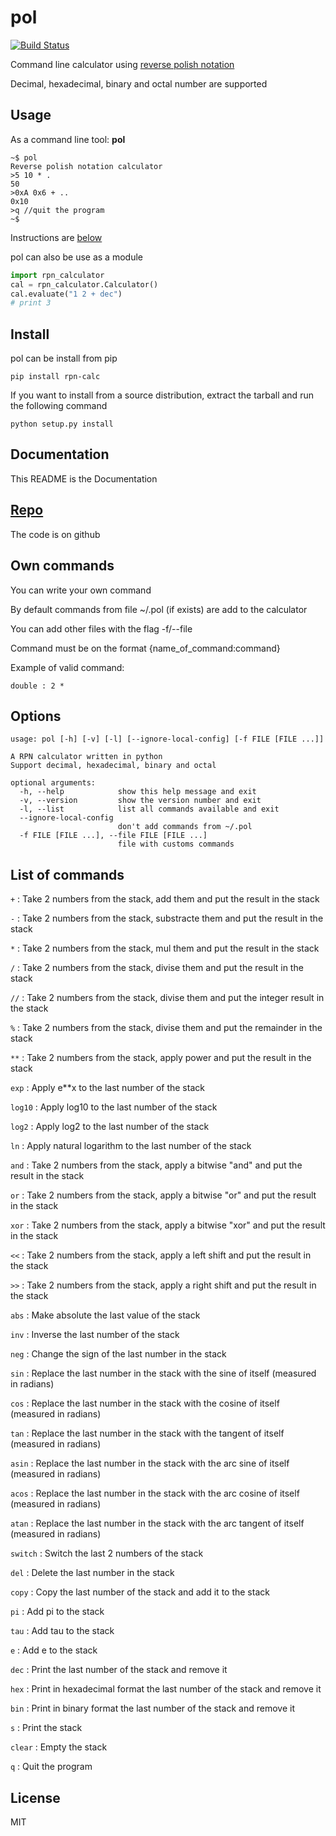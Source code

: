 # pol
[![Build Status](https://travis-ci.com/Allain18/pol.svg?branch=master)](https://travis-ci.com/Allain18/pol)

Command line calculator using [reverse polish notation](https://en.wikipedia.org/wiki/Reverse_Polish_notation)

Decimal, hexadecimal, binary and octal number are supported

## Usage
As a command line tool: __pol__

```
~$ pol
Reverse polish notation calculator
>5 10 * .
50
>0xA 0x6 + ..
0x10
>q //quit the program
~$
```

Instructions are [below](#list-of-commands)

pol can also be use as a module
```python 
import rpn_calculator
cal = rpn_calculator.Calculator()
cal.evaluate("1 2 + dec")
# print 3
```

## Install
pol can be install from pip
```
pip install rpn-calc
```
If you want to install from a source distribution, extract the tarball and run the following command
```
python setup.py install
```

## Documentation
This README is the Documentation

## [Repo](https://github.com/Allain18/pol)
The code is on github

## Own commands
You can write your own command

By default commands from file ~/.pol (if exists) are add to the calculator

You can add other files with the flag -f/--file

Command must be on the format {name_of_command:command}

Example of valid command:
```
double : 2 *
```

## Options
```
usage: pol [-h] [-v] [-l] [--ignore-local-config] [-f FILE [FILE ...]]

A RPN calculator written in python
Support decimal, hexadecimal, binary and octal

optional arguments:
  -h, --help            show this help message and exit
  -v, --version         show the version number and exit
  -l, --list            list all commands available and exit
  --ignore-local-config
                        don't add commands from ~/.pol
  -f FILE [FILE ...], --file FILE [FILE ...]
                        file with customs commands
```
## List of commands
`+` : Take 2 numbers from the stack, add them and put the result in the stack

`-` : Take 2 numbers from the stack, substracte them and put the result in the stack

`*` : Take 2 numbers from the stack, mul them and put the result in the stack

`/` : Take 2 numbers from the stack, divise them and put the result in the stack

`//` : Take 2 numbers from the stack, divise them and put the integer result in the stack

`%` : Take 2 numbers from the stack, divise them and put the remainder in the stack

`**` : Take 2 numbers from the stack, apply power and put the result in the stack

`exp` : Apply e**x to the last number of the stack

`log10` : Apply log10 to the last number of the stack

`log2` : Apply log2 to the last number of the stack

`ln` : Apply natural logarithm to the last number of the stack

`and` : Take 2 numbers from the stack, apply a bitwise "and" and put the result in the stack

`or` : Take 2 numbers from the stack, apply a bitwise "or" and put the result in the stack

`xor` : Take 2 numbers from the stack, apply a bitwise "xor" and put the result in the stack

`<<` : Take 2 numbers from the stack, apply a left shift and put the result in the stack

`>>` : Take 2 numbers from the stack, apply a right shift and put the result in the stack

`abs` : Make absolute the last value of the stack

`inv` : Inverse the last number of the stack

`neg` : Change the sign of the last number in the stack

`sin` : Replace the last number in the stack with the sine of itself (measured in radians)

`cos` : Replace the last number in the stack with the cosine of itself (measured in radians)

`tan` : Replace the last number in the stack with the tangent of itself (measured in radians)

`asin` : Replace the last number in the stack with the arc sine of itself (measured in radians)

`acos` : Replace the last number in the stack with the arc cosine of itself
        (measured in radians)

`atan` : Replace the last number in the stack with the arc tangent of itself
        (measured in radians)

`switch` : Switch the last 2 numbers of the stack

`del` : Delete the last number in the stack

`copy` : Copy the last number of the stack and add it to the stack

`pi` : Add pi to the stack

`tau` : Add tau to the stack

`e` : Add e to the stack

`dec` : Print the last number of the stack and remove it

`hex` : Print in hexadecimal format the last number of the stack and remove it

`bin` : Print in binary format the last number of the stack and remove it

`s` : Print the stack

`clear` : Empty the stack

`q` : Quit the program

## License

MIT
